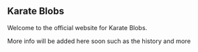 ## Karate Blobs
Welcome to the official website for Karate Blobs.

More info will be added here soon such as the history and more
